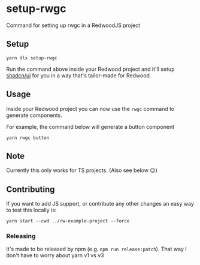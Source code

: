 setup-rwgc
==========

Command for setting up rwgc in a RedwoodJS project

Setup
-----

```
yarn dlx setup-rwgc
```

Run the command above inside your Redwood project and it'll setup [shadcn/ui](https://ui.shadcn.com/) for you in a way that's tailor-made for Redwood.

Usage
-----

Inside your Redwood project you can now use the `rwgc` command to generate components.

For example, the command below will generate a button component

```
yarn rwgc button
```

Note
----

Currently this only works for TS projects. (Also see below 😉)

Contributing
------------

If you want to add JS support, or contribute any other changes an easy way to test this locally is:
```
yarn start --cwd ../rw-example-project --force
```

### Releasing

It's made to be released by npm (e.g. `npm run release:patch`). That way I don't have to worry about yarn v1 vs v3
